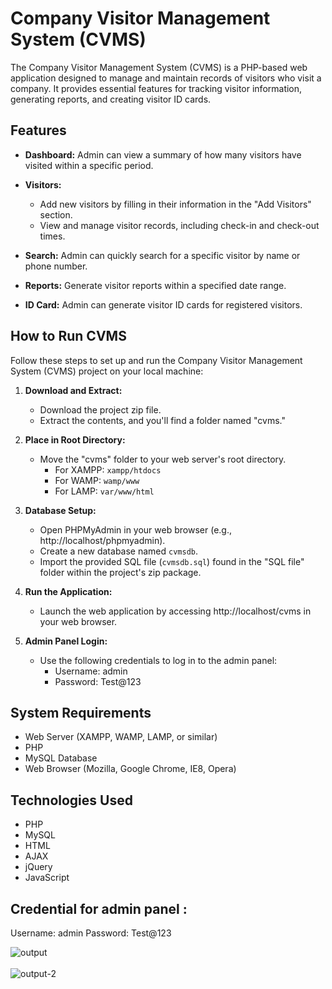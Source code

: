# Company Visitor Management System (CVMS)

The Company Visitor Management System (CVMS) is a PHP-based web application designed to manage and maintain records of visitors who visit a company. It provides essential features for tracking visitor information, generating reports, and creating visitor ID cards.

## Features

- **Dashboard:** Admin can view a summary of how many visitors have visited within a specific period.

- **Visitors:** 
  - Add new visitors by filling in their information in the "Add Visitors" section.
  - View and manage visitor records, including check-in and check-out times.

- **Search:** Admin can quickly search for a specific visitor by name or phone number.

- **Reports:** Generate visitor reports within a specified date range.

- **ID Card:** Admin can generate visitor ID cards for registered visitors.

## How to Run CVMS

Follow these steps to set up and run the Company Visitor Management System (CVMS) project on your local machine:

1. **Download and Extract:**
   - Download the project zip file.
   - Extract the contents, and you'll find a folder named "cvms."

2. **Place in Root Directory:**
   - Move the "cvms" folder to your web server's root directory.
     - For XAMPP: `xampp/htdocs`
     - For WAMP: `wamp/www`
     - For LAMP: `var/www/html`

3. **Database Setup:**
   - Open PHPMyAdmin in your web browser (e.g., http://localhost/phpmyadmin).
   - Create a new database named `cvmsdb`.
   - Import the provided SQL file (`cvmsdb.sql`) found in the "SQL file" folder within the project's zip package.

4. **Run the Application:**
   - Launch the web application by accessing http://localhost/cvms in your web browser.

5. **Admin Panel Login:**
   - Use the following credentials to log in to the admin panel:
     - Username: admin
     - Password: Test@123

## System Requirements

- Web Server (XAMPP, WAMP, LAMP, or similar)
- PHP
- MySQL Database
- Web Browser (Mozilla, Google Chrome, IE8, Opera)

## Technologies Used

- PHP
- MySQL
- HTML
- AJAX
- jQuery
- JavaScript

## Credential for admin panel :
Username: admin
Password: Test@123 

![output](https://github.com/pawan-malik-01/Visitor-Management-System/assets/124669097/d61cfc3b-b8ec-4a5e-a092-8873c2b2701f)<br><br>
![output-2](https://github.com/pawan-malik-01/Visitor-Management-System/assets/124669097/10461727-24fa-42bc-ae9c-330ffd9a54c4)

